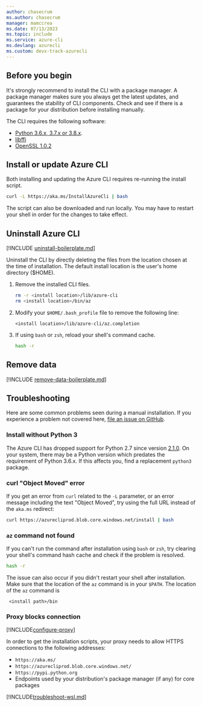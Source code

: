 ```yaml
---
author: chasecrum
ms.author: chasecrum
manager: mamccrea
ms.date: 07/13/2023
ms.topic: include
ms.service: azure-cli
ms.devlang: azurecli
ms.custom: devx-track-azurecli
---
```


## Before you begin

It's strongly recommend to install the CLI with a package manager. A package manager makes sure you always get the latest updates,
and guarantees the stability of CLI components. Check and see if there is a package for your distribution before
installing manually.

The CLI requires the following software:

* [Python 3.6.x, 3.7.x or 3.8.x](https://www.python.org/downloads/).
* [libffi](https://sourceware.org/libffi/)
* [OpenSSL 1.0.2](https://www.openssl.org/source/)

## Install or update Azure CLI

Both installing and updating the Azure CLI requires re-running the install script.

```bash
curl -L https://aka.ms/InstallAzureCli | bash
```

The script can also be downloaded and run locally. You may have to restart your shell in order for the changes to take effect.

## Uninstall Azure CLI

[!INCLUDE [uninstall-boilerplate.md](uninstall-boilerplate.md)]

Uninstall the CLI by directly deleting the files from the location chosen at the time of installation. The default install location is the user's home directory ($HOME).

1. Remove the installed CLI files.

   ```bash
   rm -r <install location>/lib/azure-cli
   rm <install location>/bin/az
   ```

2. Modify your `$HOME/.bash_profile` file to remove the following line:

   ```text
   <install location>/lib/azure-cli/az.completion
   ```

3. If using `bash` or `zsh`, reload your shell's command cache.

   ```bash
   hash -r
   ```

## Remove data

[!INCLUDE [remove-data-boilerplate.md](remove-data-boilerplate.md)]

## Troubleshooting

Here are some common problems seen during a manual installation. If you experience a problem not covered here, [file an issue on GitHub](https://github.com/Azure/azure-cli/issues).

### Install without Python 3

The Azure CLI has dropped support for Python 2.7 since version [2.1.0](/cli/azure/release-notes-azure-cli#february-18-2020).
On your system, there may be a Python version which predates the requirement of Python 3.6.x.
If this affects you, find a replacement `python3` package.

### curl "Object Moved" error

If you get an error from `curl` related to the `-L` parameter, or an error message including the text "Object Moved", try using
the full URL instead of the `aka.ms` redirect:

```bash
curl https://azurecliprod.blob.core.windows.net/install | bash
```

### `az` command not found

If you can't run the command after installation using `bash` or `zsh`, try clearing your shell's command hash cache and check if the problem is resolved.

```bash
hash -r
```

The issue can also occur if you didn't restart your shell after installation. Make sure that the location of the `az` command is in your `$PATH`. The location
of the `az` command is

```
 <install path>/bin
```

### Proxy blocks connection

[!INCLUDE[configure-proxy](configure-proxy.md)]

In order to get the installation scripts, your proxy needs to allow HTTPS connections to the
following addresses:

* `https://aka.ms/`
* `https://azurecliprod.blob.core.windows.net/`
* `https://pypi.python.org`
* Endpoints used by your distribution's package manager (if any) for core packages

[!INCLUDE[troubleshoot-wsl.md](troubleshoot-wsl.md)]

